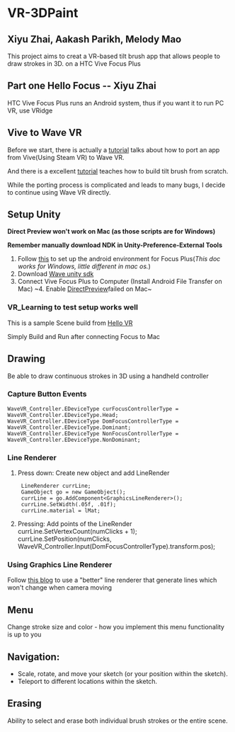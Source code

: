 # VR-3DPaint
## Xiyu Zhai, Aakash Parikh, Melody Mao
This project aims to creat a VR-based tilt brush app that allows people to draw strokes in 3D.
on a HTC Vive Focus Plus
## Part one Hello Focus -- Xiyu Zhai
HTC Vive Focus Plus runs an Android system, thus if you want it to run PC VR, use VRidge

## Vive to Wave VR 
Before we start, there is actually a [tutorial](https://hub.vive.com/storage/app/doc/en-us/ViveToWaveVR.html#vivetowavevr) talks about how to port an app from Vive(Using Steam VR) to Wave VR.

And there is a excellent [tutorial](https://www.youtube.com/watch?v=eMJATZI0A7c) teaches how to build tilt brush from scratch.

While the porting process is complicated and leads to many bugs, I decide to continue using Wave VR directly.

## Setup Unity
**Direct Preview won't work on Mac (as those scripts are for Windows)**

**Remember manually download NDK in Unity-Preference-External Tools**
1. Follow [this](https://hub.vive.com/storage/docs/en-us/UnityPluginGettingStart.html) to set up the android environment for Focus Plus(*This doc works for Windows, little different in mac os.*)
2. Download [Wave unity sdk](https://hub.vive.com/en-US/download)
3. Connect Vive Focus Plus to Computer (Install Android File Transfer on Mac)
~4. Enable [DirectPreview](https://hub.vive.com/storage/app/doc/en-US/UnityDocWaveVRDirectPreview.html)failed on Mac~
### VR_Learning to test setup works well
This is a sample Scene build from [Hello VR](https://hub.vive.com/storage/app/doc/en-us/UnitySampleStarting.html)

Simply Build and Run after connecting Focus to Mac

## Drawing
Be able to draw continuous strokes in 3D using a handheld controller
### Capture Button Events
    WaveVR_Controller.EDeviceType curFocusControllerType = WaveVR_Controller.EDeviceType.Head;
    WaveVR_Controller.EDeviceType DomFocusControllerType = WaveVR_Controller.EDeviceType.Dominant;
    WaveVR_Controller.EDeviceType NonFocusControllerType = WaveVR_Controller.EDeviceType.NonDominant;

### Line Renderer
1. Press down: Create new object and add LineRender

        LineRenderer currLine;
        GameObject go = new GameObject();
        currLine = go.AddComponent<GraphicsLineRenderer>();
        currLine.SetWidth(.05f, .01f);
        currLine.material = lMat;
2. Pressing: Add points of the LineRender
        currLine.SetVertexCount(numClicks + 1);
        currLine.SetPosition(numClicks, WaveVR_Controller.Input(DomFocusControllerType).transform.pos);
### Using Graphics Line Renderer
Follow [this blog](http://www.everyday3d.com/blog/index.php/2010/03/15/3-ways-to-draw-3d-lines-in-unity3d/) to use a "better" line renderer that generate lines which won't change when camera moving
## Menu
Change stroke size and color - how you implement this menu functionality is up to you
## Navigation:
* Scale, rotate, and move your sketch (or your position within the sketch).
* Teleport to different locations within the sketch.
## Erasing
Ability to select and erase both individual brush strokes or the entire scene.
